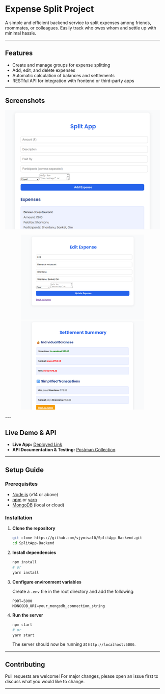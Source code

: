 # Expense Split Project

A simple and efficient backend service to split expenses among friends, roommates, or colleagues. Easily track who owes whom and settle up with minimal hassle.

---

## Features

- Create and manage groups for expense splitting
- Add, edit, and delete expenses
- Automatic calculation of balances and settlements
- RESTful API for integration with frontend or third-party apps

---

## Screenshots
<p align="center">
    <img src="./screenshots/mainpage.png" alt="Screenshot 1" width="600"/>
</p>
<p align="center">
    <img src="./screenshots/editexpensepage.png" alt="Screenshot 2" width="400"/>
    <img src="./screenshots/summarypage.png" alt="Screenshot 3" width="400"/>
</p>
---

## Live Demo & API

- **Live App:** [Deployed Link](https://splitapp-krio.onrender.com/)
- **API Documentation & Testing:** [Postman Collection](https://www.postman.com/avionics-saganist-53291061/my-workspace/example/36927067-43d0eac2-8345-47a8-89b7-318522b62586)

---

## Setup Guide

### Prerequisites

- [Node.js](https://nodejs.org/) (v14 or above)
- [npm](https://www.npmjs.com/) or [yarn](https://yarnpkg.com/)
- [MongoDB](https://www.mongodb.com/) (local or cloud)

### Installation

1. **Clone the repository**
    ```bash
    git clone https://github.com/vjymisal0/SplitApp-Backend.git
    cd SplitApp-Backend
    ```

2. **Install dependencies**
    ```bash
    npm install
    # or
    yarn install
    ```

3. **Configure environment variables**

    Create a `.env` file in the root directory and add the following:
    ```
    PORT=5000
    MONGODB_URI=your_mongodb_connection_string
     ```

4. **Run the server**
    ```bash
    npm start
    # or
    yarn start
    ```

    The server should now be running at `http://localhost:5000`.

---

## Contributing

Pull requests are welcome! For major changes, please open an issue first to discuss what you would like to change.

---


